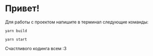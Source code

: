 # Привет!

Для работы с проектом напишите в терминал следующие команды:

```
yarn build
```

```
yarn start
```

Счастливого кодинга всем :3
